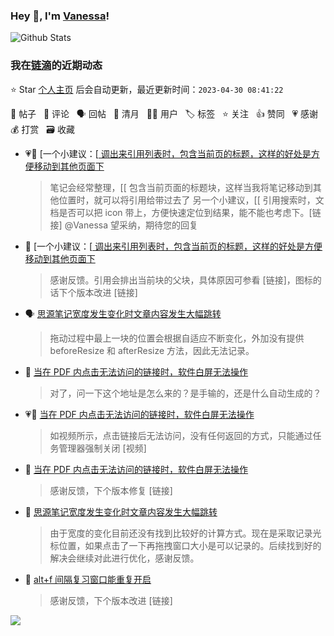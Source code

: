 ### Hey 👋, I'm [Vanessa](http://vanessa.b3log.org/)!

![Github Stats](https://github-readme-stats.vercel.app/api?username=Vanessa219&show_icons=true)

<!--events start -->

### 我在[链滴](https://ld246.com)的近期动态

⭐️ Star [个人主页](https://github.com/Vanessa219/Vanessa219) 后会自动更新，最近更新时间：`2023-04-30 08:41:22`

📝 帖子 &nbsp; 💬 评论 &nbsp; 🗣 回帖 &nbsp; 🌙 清月 &nbsp; 👨‍💻 用户 &nbsp; 🏷️ 标签 &nbsp; ⭐️ 关注 &nbsp; 👍 赞同 &nbsp; 💗 感谢 &nbsp; 💰 打赏 &nbsp; 🗃 收藏

* 💗📝 [一个小建议：[[ 调出来引用列表时，包含当前页的标题，这样的好处是方便移动到其他页面下](https://ld246.com/article/1682575804598)

  > 笔记会经常整理，[[ 包含当前页面的标题块，这样当我将笔记移动到其他位置时，就可以将引用给带过去了 另一个小建议，[[ 引用搜索时，文档是否可以把 icon 带上，方便快速定位到结果，能不能也考虑下。[链接] @Vanessa 望采纳，期待您的回复
* 💬 [一个小建议：[[ 调出来引用列表时，包含当前页的标题，这样的好处是方便移动到其他页面下](https://ld246.com/article/1682575804598/comment/1682579274239#comments)

  > 感谢反馈。引用会排出当前块的父块，具体原因可参看 [链接]，图标的话下个版本改进 [链接]
* 🗣 [思源笔记宽度发生变化时文章内容发生大幅跳转](https://ld246.com/article/1682412185056/comment/1682428727344#comments)

  > 拖动过程中最上一块的位置会根据自适应不断变化，外加没有提供 beforeResize 和 afterResize 方法，因此无法记录。
* 💬 [当在 PDF 内点击无法访问的链接时，软件白屏无法操作](https://ld246.com/article/1682409477657/comment/1682471304189#comments)

  > 对了，问一下这个地址是怎么来的？是手输的，还是什么自动生成的？
* 💗📝 [当在 PDF 内点击无法访问的链接时，软件白屏无法操作](https://ld246.com/article/1682409477657)

  > 如视频所示，点击链接后无法访问，没有任何返回的方式，只能通过任务管理器强制关闭 [视频]
* 💬 [当在 PDF 内点击无法访问的链接时，软件白屏无法操作](https://ld246.com/article/1682409477657/comment/1682423156727#comments)

  > 感谢反馈，下个版本修复 [链接]
* 💬 [思源笔记宽度发生变化时文章内容发生大幅跳转](https://ld246.com/article/1682412185056/comment/1682417951814#comments)

  > 由于宽度的变化目前还没有找到比较好的计算方式。现在是采取记录光标位置，如果点击了一下再拖拽窗口大小是可以记录的。后续找到好的解决会继续对此进行优化，感谢反馈。
* 💬 [alt+f 间隔复习窗口能重复开启](https://ld246.com/article/1682403486848/comment/1682406673993#comments)

  > 感谢反馈，下个版本改进 [链接]


<!--events end -->

<a title="Hits" target="_blank" href="https://github.com/Vanessa219/Vanessa219"><img src="https://hits.b3log.org/Vanessa219/Vanessa219.svg"></a>
